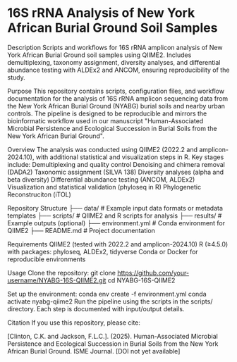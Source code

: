 # 16S rRNA Analysis of New York African Burial Ground Soil Samples
Description
Scripts and workflows for 16S rRNA amplicon analysis of New York African Burial Ground soil samples using QIIME2. Includes demultiplexing, taxonomy assignment, diversity analyses, and differential abundance testing with ALDEx2 and ANCOM, ensuring reproducibility of the study.

Purpose
This repository contains scripts, configuration files, and workflow documentation for the analysis of 16S rRNA amplicon sequencing data from the New York African Burial Ground (NYABG) burial soils and nearby urban controls. The pipeline is designed to be reproducible and mirrors the bioinformatic workflow used in our manuscript "Human-Associated Microbial Persistence and Ecological Succession in Burial Soils from the New York African Burial Ground".

Overview
The analysis was conducted using QIIME2 (2022.2 and amplicon-2024.10), with additional statistical and visualization steps in R. Key stages include:
Demultiplexing and quality control
Denoising and chimera removal (DADA2)
Taxonomic assignment (SILVA 138)
Diversity analyses (alpha and beta diversity)
Differential abundance testing (ANCOM, ALDEx2)
Visualization and statistical validation (phyloseq in R)
Phylogenetic Reconstruciton (iTOL)

Repository Structure
├── data/             # Example input data formats or metadata templates
├── scripts/          # QIIME2 and R scripts for analysis
├── results/          # Example outputs (optional)
├── environment.yml   # Conda environment for QIIME2
├── README.md         # Project documentation


Requirements
QIIME2 (tested with 2022.2 and amplicon-2024.10)
R (≥4.5.0) with packages: phyloseq, ALDEx2, tidyverse
Conda or Docker for reproducible environments

Usage
Clone the repository:
git clone https://github.com/your-username/NYABG-16S-QIIME2.git
cd NYABG-16S-QIIME2


Set up the environment:
conda env create -f environment.yml
conda activate nyabg-qiime2
Run the pipeline using the scripts in the scripts/ directory. Each step is documented with input/output details.

Citation
If you use this repository, please cite:

[Clinton, C.K. and Jackson, F.L.C.]. (2025). Human-Associated Microbial Persistence and Ecological Succession in Burial Soils from the New York African Burial Ground. ISME Journal. [DOI not yet available]
